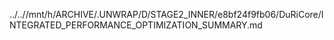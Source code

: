 ../..//mnt/h/ARCHIVE/.UNWRAP/D/STAGE2_INNER/e8bf24f9fb06/DuRiCore/INTEGRATED_PERFORMANCE_OPTIMIZATION_SUMMARY.md